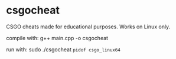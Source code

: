 # csgocheat
CSGO cheats made for educational purposes. Works on Linux only.

compile with:
  g++ main.cpp -o csgocheat
 
run with:
  sudo ./csgocheat `pidof csgo_linux64`
